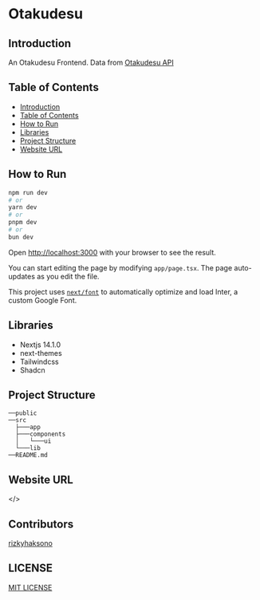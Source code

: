 # Otakudesu

## Introduction

An Otakudesu Frontend. Data from [Otakudesu API](https://github.com/rizkyhaksono/otakudesu-be)

## Table of Contents

- [Introduction](#introduction)
- [Table of Contents](#table-of-contents)
- [How to Run](#how-to-run)
- [Libraries](#libraries)
- [Project Structure](#project-structure)
- [Website URL](#website-url)

## How to Run

```bash
npm run dev
# or
yarn dev
# or
pnpm dev
# or
bun dev
```

Open [http://localhost:3000](http://localhost:3000) with your browser to see the result.

You can start editing the page by modifying `app/page.tsx`. The page auto-updates as you edit the file.

This project uses [`next/font`](https://nextjs.org/docs/basic-features/font-optimization) to automatically optimize and load Inter, a custom Google Font.

## Libraries

- Nextjs 14.1.0
- next-themes
- Tailwindcss
- Shadcn

## Project Structure

```
──public
──src
  ├───app
  ├───components
  │   └───ui
  └───lib
──README.md
```

## Website URL

</>

## Contributors

[rizkyhaksono](https://github.com/rizkyhaksono)

## LICENSE

[MIT LICENSE](./LICENSE)
